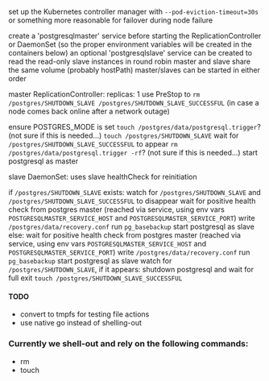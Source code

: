 set up the Kubernetes controller manager with `--pod-eviction-timeout=30s` or something more reasonable for failover during node failure

create a 'postgresqlmaster' service before starting the ReplicationController or DaemonSet (so the proper environment variables will be created in the containers below)
an optional 'postgresqlslave' service can be created to read the read-only slave instances in round robin
master and slave share the same volume (probably hostPath)
master/slaves can be started in either order

  master ReplicationController:
replicas: 1
use PreStop to `rm /postgres/SHUTDOWN_SLAVE /postgres/SHUTDOWN_SLAVE_SUCCESSFUL` (in case a node comes back online after a network outage)

ensure POSTGRES_MODE is set
`touch /postgres/data/postgresql.trigger`? (not sure if this is needed...)
`touch /postgres/SHUTDOWN_SLAVE`
wait for `/postgres/SHUTDOWN_SLAVE_SUCCESSFUL` to appear
`rm /postgres/data/postgresql.trigger -rf`? (not sure if this is needed...)
start postgresql as master


  slave DaemonSet:
uses slave healthCheck for reinitiation

if `/postgres/SHUTDOWN_SLAVE` exists:
  watch for `/postgres/SHUTDOWN_SLAVE` and `/postgres/SHUTDOWN_SLAVE_SUCCESSFUL` to disappear
  wait for positive health check from postgres master (reached via service, using env vars `POSTGRESQLMASTER_SERVICE_HOST` and `POSTGRESQLMASTER_SERVICE_PORT`)
  write `/postgres/data/recovery.conf`
  run `pg_basebackup`
  start postgresql as slave
else:
  wait for positive health check from postgres master (reached via service, using env vars `POSTGRESQLMASTER_SERVICE_HOST` and `POSTGRESQLMASTER_SERVICE_PORT`)
  write `/postgres/data/recovery.conf`
  run `pg_basebackup`
  start postgresql as slave
watch for `/postgres/SHUTDOWN_SLAVE`, if it appears:
  shutdown postgresql and wait for full exit
  `touch /postgres/SHUTDOWN_SLAVE_SUCCESSFUL`

#### TODO
* convert to tmpfs for testing file actions
* use native go instead of shelling-out

### Currently we shell-out and rely on the following commands:
* rm
* touch
